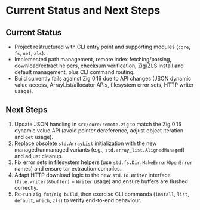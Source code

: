 # Current Status and Next Steps

## Current Status
- Project restructured with CLI entry point and supporting modules (`core`, `fs`, `net`, `zls`).
- Implemented path management, remote index fetching/parsing, download/extract helpers, checksum verification, Zig/ZLS install and default management, plus CLI command routing.
- Build currently fails against Zig 0.16 due to API changes (JSON dynamic value access, ArrayList/allocator APIs, filesystem error sets, HTTP writer usage).

## Next Steps
1. Update JSON handling in `src/core/remote.zig` to match the Zig 0.16 dynamic value API (avoid pointer dereference, adjust object iteration and `get` usage).
2. Replace obsolete `std.ArrayList` initialization with the new managed/unmanaged variants (e.g., `std.array_list.AlignedManaged`) and adjust cleanup.
3. Fix error sets in filesystem helpers (use `std.fs.Dir.MakeError`/`OpenError` names) and ensure tar extraction compiles.
4. Adapt HTTP download logic to the new `std.Io.Writer` interface (`file.writer(&buffer)` + `Writer` usage) and ensure buffers are flushed correctly.
5. Re-run `zig fmt`/`zig build`, then exercise CLI commands (`install`, `list`, `default`, `which`, `zls`) to verify end-to-end behaviour.
